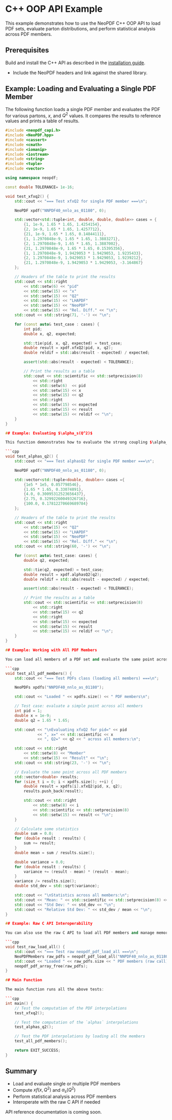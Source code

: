 # C++ OOP API Example

This example demonstrates how to use the NeoPDF C++ OOP API to load PDF sets, evaluate parton distributions, and perform statistical analysis across PDF members.

## Prerequisites

Build and install the C++ API as described in the [installation guide](../installation.md).
- Include the NeoPDF headers and link against the shared library.

## Example: Loading and Evaluating a Single PDF Member

The following function loads a single PDF member and evaluates the PDF for various partons, $x$, and $Q^2$ values. It compares the results to reference values and prints a table of results.

```cpp
#include <neopdf_capi.h>
#include <NeoPDF.hpp>
#include <cassert>
#include <cmath>
#include <iomanip>
#include <iostream>
#include <string>
#include <tuple>
#include <vector>

using namespace neopdf;

const double TOLERANCE= 1e-16;

void test_xfxq2() {
    std::cout << "=== Test xfxQ2 for single PDF member ===\n";

    NeoPDF xpdf("NNPDF40_nnlo_as_01180", 0);

    std::vector<std::tuple<int, double, double, double>> cases = {
        {1, 1e-9, 1.65 * 1.65, 1.4254154},
        {2, 1e-9, 1.65 * 1.65, 1.4257712},
        {21, 1e-9, 1.65 * 1.65, 0.14844111},
        {1, 1.2970848e-9, 1.65 * 1.65, 1.3883271},
        {2, 1.2970848e-9, 1.65 * 1.65, 1.3887002},
        {21, 1.2970848e-9, 1.65 * 1.65, 0.15395356},
        {1, 1.2970848e-9, 1.9429053 * 1.9429053, 1.9235433},
        {2, 1.2970848e-9, 1.9429053 * 1.9429053, 1.9239212},
        {21, 1.2970848e-9, 1.9429053 * 1.9429053, -3.164867}
    };

    // Headers of the table to print the results
    std::cout << std::right
        << std::setw(6) << "pid"
        << std::setw(15) << "x"
        << std::setw(15) << "Q2"
        << std::setw(15) << "LHAPDF"
        << std::setw(15) << "NeoPDF"
        << std::setw(15) << "Rel. Diff." << "\n";
    std::cout << std::string(71, '-') << "\n";

    for (const auto& test_case : cases) {
        int pid;
        double x, q2, expected;

        std::tie(pid, x, q2, expected) = test_case;
        double result = xpdf.xfxQ2(pid, x, q2);
        double reldif = std::abs(result - expected) / expected;

        assert(std::abs(result - expected) < TOLERANCE);

        // Print the results as a table
        std::cout << std::scientific << std::setprecision(8)
            << std::right
            << std::setw(6)  << pid
            << std::setw(15) << x
            << std::setw(15) << q2
            << std::right
            << std::setw(15) << expected
            << std::setw(15) << result
            << std::setw(15) << reldif << "\n";
    }
}

## Example: Evaluating $\alpha_s(Q^2)$

This function demonstrates how to evaluate the strong coupling $\alpha_s$ at different $Q^2$ values for a given PDF member.

```cpp
void test_alphas_q2() {
    std::cout << "=== Test alphasQ2 for single PDF member ===\n";

    NeoPDF xpdf("NNPDF40_nnlo_as_01180", 0);

    std::vector<std::tuple<double, double>> cases ={
        {1e5 * 1e5, 0.057798546},
        {1.65 * 1.65, 0.33074891},
        {4.0, 0.30095312523656437},
        {2.75, 0.32992260049326716},
        {100.0, 0.17812270669689784}
    };

    // Headers of the table to print the results
    std::cout << std::right
        << std::setw(15) << "Q2"
        << std::setw(15) << "LHAPDF"
        << std::setw(15) << "NeoPDF"
        << std::setw(15) << "Rel. Diff." << "\n";
    std::cout << std::string(60, '-') << "\n";

    for (const auto& test_case: cases) {
        double q2, expected;

        std::tie(q2, expected) = test_case;
        double result = xpdf.alphasQ2(q2);
        double reldif = std::abs(result - expected) / expected;

        assert(std::abs(result - expected) < TOLERANCE);

        // Print the results as a table
        std::cout << std::scientific << std::setprecision(8)
            << std::right
            << std::setw(15) << q2
            << std::right
            << std::setw(15) << expected
            << std::setw(15) << result
            << std::setw(15) << reldif << "\n";
    }
}

## Example: Working with All PDF Members

You can load all members of a PDF set and evaluate the same point across all members. This is useful for uncertainty estimation and statistical analysis.

```cpp
void test_all_pdf_members() {
    std::cout << "=== Test PDFs class (loading all members) ===\n";

    NeoPDFs xpdfs("NNPDF40_nnlo_as_01180");

    std::cout << "Loaded " << xpdfs.size() << " PDF members\n";

    // Test case: evaluate a simple point across all members
    int pid = 1;
    double x = 1e-9;
    double q2 = 1.65 * 1.65;

    std::cout << "\nEvaluating xfxQ2 for pid=" << pid
              << ", x=" << std::scientific << x
              << ", Q2=" << q2 << " across all members:\n";

    std::cout << std::right
        << std::setw(8) << "Member"
        << std::setw(15) << "Result" << "\n";
    std::cout << std::string(23, '-') << "\n";

    // Evaluate the same point across all PDF members
    std::vector<double> results;
    for (size_t i = 0; i < xpdfs.size(); ++i) {
        double result = xpdfs[i].xfxQ2(pid, x, q2);
        results.push_back(result);

        std::cout << std::right
            << std::setw(8) << i
            << std::scientific << std::setprecision(8)
            << std::setw(15) << result << "\n";
    }

    // Calculate some statistics
    double sum = 0.0;
    for (double result : results) {
        sum += result;
    }
    double mean = sum / results.size();

    double variance = 0.0;
    for (double result : results) {
        variance += (result - mean) * (result - mean);
    }
    variance /= results.size();
    double std_dev = std::sqrt(variance);

    std::cout << "\nStatistics across all members:\n";
    std::cout << "Mean: " << std::scientific << std::setprecision(8) << mean << "\n";
    std::cout << "Std Dev: " << std_dev << "\n";
    std::cout << "Relative Std Dev: " << std_dev / mean << "\n";
}

## Example: Raw C API Interoperability

You can also use the raw C API to load all PDF members and manage memory manually.

```cpp
void test_raw_load_all() {
    std::cout << "=== Test raw neopdf_pdf_load_all ===\n";
    NeoPDFMembers raw_pdfs = neopdf_pdf_load_all("NNPDF40_nnlo_as_01180");
    std::cout << "Loaded " << raw_pdfs.size << " PDF members (raw call)\n";
    neopdf_pdf_array_free(raw_pdfs);
}

## Main Function

The main function runs all the above tests:

```cpp
int main() {
    // Test the computation of the PDF interpolations
    test_xfxq2();

    // Test the computation of the `alphas` interpolations
    test_alphas_q2();

    // Test the PDF interpolations by loading all the members
    test_all_pdf_members();

    return EXIT_SUCCESS;
}
```

## Summary

- Load and evaluate single or multiple PDF members
- Compute $x f(x, Q^2)$ and $\alpha_s(Q^2)$
- Perform statistical analysis across PDF members
- Interoperate with the raw C API if needed

API reference documentation is coming soon.

```
